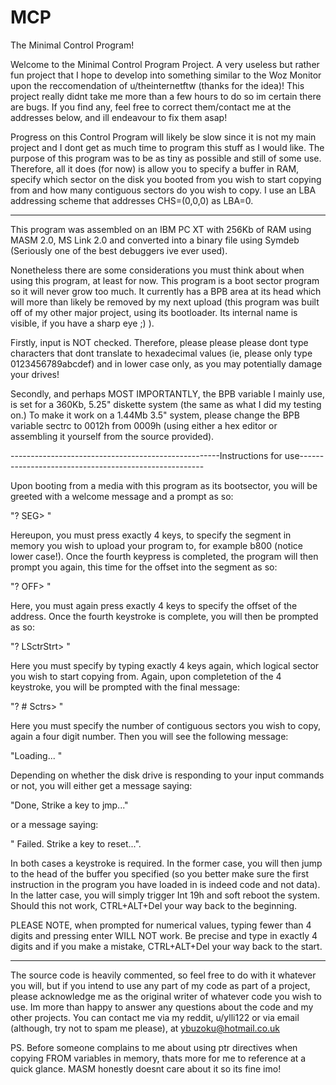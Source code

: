 # MCP
The Minimal Control Program!

Welcome to the Minimal Control Program Project. A very useless but rather fun project that I hope to develop into something similar to 
the Woz Monitor upon the reccomendation of u/theinternetftw (thanks for the idea)! This project really didnt take me more than a few 
hours to do so im certain there are bugs. If you find any, feel free to correct them/contact me at the addresses below, and ill 
endeavour to fix them asap!

Progress on this Control Program will likely be slow since it is not my main project and I dont get as much time to program this stuff 
as I would like. The purpose of this program was to be as tiny as possible and still of some use. Therefore, all it does (for now) is 
allow you to specify a buffer in RAM, specify which sector on the disk you booted from you wish to start copying from and how many 
contiguous sectors do you wish to copy. I use an LBA addressing scheme that addresses CHS=(0,0,0) as LBA=0.

------------------------------------------------------------------------------------------------------------------------------

This program was assembled on an IBM PC XT with 256Kb of RAM using MASM 2.0, MS Link 2.0 and converted into a binary file using Symdeb 
(Seriously one of the best debuggers ive ever used).

Nonetheless there are some considerations you must think about when using this program, at least for now. This program is a boot sector 
program so it will never grow too much. It currently has a BPB area at its head which will more than likely be removed by my next upload 
(this program was built off of my other major project, using its bootloader. Its internal name is visible, if you have a sharp eye ;) ).

Firstly, input is NOT checked. Therefore, please please please dont type characters that dont translate to hexadecimal values (ie, 
please only type 0123456789abcdef) and in lower case only, as you may potentially damage your drives!

Secondly, and perhaps MOST IMPORTANTLY, the BPB variable I mainly use, is set for a 360Kb, 5.25" diskette system (the same as what I did 
my testing on.) To make it work on a 1.44Mb 3.5" system, please change the BPB variable sectrc to 0012h from 0009h (using either a hex 
editor or assembling it yourself from the source provided).

----------------------------------------------------Instructions for use------------------------------------------------------

Upon booting from a media with this program as its bootsector, you will be greeted with a welcome message and a prompt as so:

"? SEG> " 

Hereupon, you must press exactly 4 keys, to specify the segment in memory you wish to upload your program to, for example b800 (notice 
lower case!). Once the fourth keypress is completed, the program will then prompt you again, this time for the offset into the segment 
as so:

"? OFF> "

Here, you must again press exactly 4 keys to specify the offset of the address. Once the fourth keystroke is complete, you will then be 
prompted as so:

"? LSctrStrt> "

Here you must specify by typing exactly 4 keys again, which logical sector you wish to start copying from. Again, upon completetion of
the 4 keystroke, you will be prompted with the final message:

"? # Sctrs> "

Here you must specify the number of contiguous sectors you wish to copy, again a four digit number.
Then you will see the following message:

"Loading... "

Depending on whether the disk drive is responding to your input commands or not, you will either get a message saying:

"Done, Strike a key to jmp..."

or a message saying:

" Failed. Strike a key to reset...".

In both cases a keystroke is required. In the former case, you will then jump to the head of the buffer you specified (so you better 
make sure the first instruction in the program you have loaded in is indeed code and not data). 
In the latter case, you will simply trigger Int 19h and soft reboot the system. Should this not work, CTRL+ALT+Del your way back to the 
beginning.

PLEASE NOTE, when prompted for numerical values, typing fewer than 4 digits and pressing enter WILL NOT work. Be precise and type in 
exactly 4 digits and if you make a mistake, CTRL+ALT+Del your way back to the start.

----------------------------------------------------------------------------------------------------------------------------------------

The source code is heavily commented, so feel free to do with it whatever you will, but if you intend to use any part of my code as part 
of a project, please acknowledge me as the original writer of whatever code you wish to use.
Im more than happy to answer any questions about the code and my other projects. You can contact me via my reddit, u/ylli122 or via 
email (although, try not to spam me please), at ybuzoku@hotmail.co.uk

PS. Before someone complains to me about using ptr directives when copying FROM variables in memory, thats more for me to 
reference at a quick glance. MASM honestly doesnt care about it so its fine imo!
